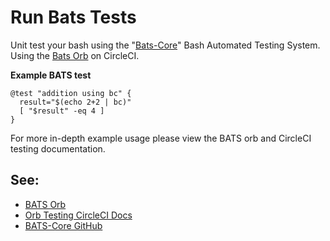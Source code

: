 # Run Bats Tests

Unit test your bash using the "[Bats-Core](https://github.com/bats-core/bats-core)" Bash Automated Testing System. Using the [Bats Orb](https://github.com/CircleCI-Public/BATS-orb) on CircleCI.

**Example BATS test**

```shell
@test "addition using bc" {
  result="$(echo 2+2 | bc)"
  [ "$result" -eq 4 ]
}

```

For more in-depth example usage please view the BATS orb and CircleCI testing documentation.

## See:
 - [BATS Orb](https://circleci.com/orbs/registry/orb/circleci/bats)
 - [Orb Testing CircleCI Docs](https://circleci.com/docs/2.0/testing-orbs)
 - [BATS-Core GitHub](https://github.com/bats-core/bats-core)